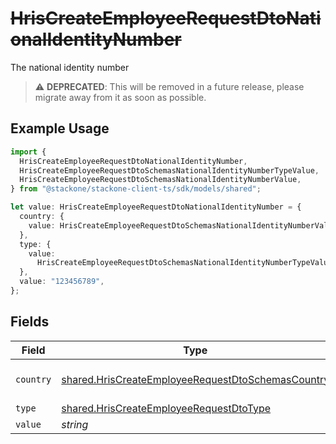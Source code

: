 # ~~HrisCreateEmployeeRequestDtoNationalIdentityNumber~~

The national identity number

> :warning: **DEPRECATED**: This will be removed in a future release, please migrate away from it as soon as possible.

## Example Usage

```typescript
import {
  HrisCreateEmployeeRequestDtoNationalIdentityNumber,
  HrisCreateEmployeeRequestDtoSchemasNationalIdentityNumberTypeValue,
  HrisCreateEmployeeRequestDtoSchemasNationalIdentityNumberValue,
} from "@stackone/stackone-client-ts/sdk/models/shared";

let value: HrisCreateEmployeeRequestDtoNationalIdentityNumber = {
  country: {
    value: HrisCreateEmployeeRequestDtoSchemasNationalIdentityNumberValue.Us,
  },
  type: {
    value:
      HrisCreateEmployeeRequestDtoSchemasNationalIdentityNumberTypeValue.Ssn,
  },
  value: "123456789",
};
```

## Fields

| Field                                                                                                                         | Type                                                                                                                          | Required                                                                                                                      | Description                                                                                                                   | Example                                                                                                                       |
| ----------------------------------------------------------------------------------------------------------------------------- | ----------------------------------------------------------------------------------------------------------------------------- | ----------------------------------------------------------------------------------------------------------------------------- | ----------------------------------------------------------------------------------------------------------------------------- | ----------------------------------------------------------------------------------------------------------------------------- |
| `country`                                                                                                                     | [shared.HrisCreateEmployeeRequestDtoSchemasCountry](../../../sdk/models/shared/hriscreateemployeerequestdtoschemascountry.md) | :heavy_minus_sign:                                                                                                            | The country code                                                                                                              |                                                                                                                               |
| `type`                                                                                                                        | [shared.HrisCreateEmployeeRequestDtoType](../../../sdk/models/shared/hriscreateemployeerequestdtotype.md)                     | :heavy_minus_sign:                                                                                                            | N/A                                                                                                                           |                                                                                                                               |
| `value`                                                                                                                       | *string*                                                                                                                      | :heavy_minus_sign:                                                                                                            | N/A                                                                                                                           | 123456789                                                                                                                     |